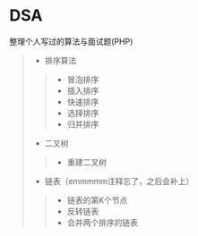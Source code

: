 # DSA
整理个人写过的算法与面试题(PHP)

> * 排序算法
>> * 冒泡排序
>> * 插入排序
>> * 快速排序
>> * 选择排序
>> * 归并排序
> * 二叉树
>> * 重建二叉树
> * 链表（emmmmm注释忘了，之后会补上）
>> * 链表的第K个节点
>> * 反转链表
>> * 合并两个排序的链表
